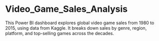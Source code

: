 # Video_Game_Sales_Analysis
This Power BI dashboard explores global video game sales from 1980 to 2015, using data from Kaggle. It breaks down sales by genre, region, platform, and top-selling games across the decades.
